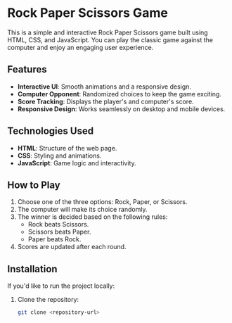 # Rock Paper Scissors Game

This is a simple and interactive Rock Paper Scissors game built using HTML, CSS, and JavaScript. You can play the classic game against the computer and enjoy an engaging user experience.

## Features

- **Interactive UI**: Smooth animations and a responsive design.
- **Computer Opponent**: Randomized choices to keep the game exciting.
- **Score Tracking**: Displays the player's and computer's score.
- **Responsive Design**: Works seamlessly on desktop and mobile devices.

## Technologies Used

- **HTML**: Structure of the web page.
- **CSS**: Styling and animations.
- **JavaScript**: Game logic and interactivity.

## How to Play

1. Choose one of the three options: Rock, Paper, or Scissors.
2. The computer will make its choice randomly.
3. The winner is decided based on the following rules:
   - Rock beats Scissors.
   - Scissors beats Paper.
   - Paper beats Rock.
4. Scores are updated after each round.

## Installation

If you'd like to run the project locally:

1. Clone the repository:
   ```bash
   git clone <repository-url>
